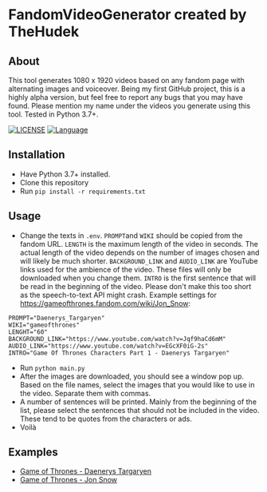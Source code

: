# FandomVideoGenerator created by TheHudek

## About

This tool generates 1080 x 1920 videos based on any fandom page with alternating images and voiceover. Being my first GitHub project, this is a highly alpha version, but feel free to report any bugs that you may have found. Please mention my name under the videos you generate using this tool. Tested in Python 3.7+.

[![LICENSE](https://img.shields.io/badge/License-Apache_2.0-green)](https://github.com/TheHudek/FandomVideoGenerator/blob/main/LICENSE.md)
[![Language](https://img.shields.io/badge/Language-Python3-blue.svg)](https://www.python.org/)

## Installation

- Have Python 3.7+ installed.
- Clone this repository
- Run `pip install -r requirements.txt`

## Usage

- Change the texts in `.env`. `PROMPT`and `WIKI` should be copied from the fandom URL. `LENGTH` is the maximum length of the video in seconds. The actual length of the video depends on the number of images chosen and will likely be much shorter. `BACKGROUND_LINK` and `AUDIO_LINK` are YouTube links used for the ambience of the video. These files will only be downloaded when you change them. `INTRO` is the first sentence that will be read in the beginning of the video. Please don't make this too short as the speech-to-text API might crash. Example settings for https://gameofthrones.fandom.com/wiki/Jon_Snow:

```.env
PROMPT="Daenerys_Targaryen"
WIKI="gameofthrones"
LENGHT="60"
BACKGROUND_LINK="https://www.youtube.com/watch?v=Jqf9haCd6mM"
AUDIO_LINK="https://www.youtube.com/watch?v=EGcXF0iG-2s"
INTRO="Game Of Thrones Characters Part 1 - Daenerys Targaryen"
```

- Run `python main.py`
- After the images are downloaded, you should see a window pop up. Based on the file names, select the images that you would like to use in the video. Separate them with commas.
- A number of sentences will be printed. Mainly from the beginning of the list, please select the sentences that should not be included in the video. These tend to be quotes from the characters or ads.
- Voilà

## Examples

- [Game of Thrones - Daenerys Targaryen](https://vm.tiktok.com/ZMFBv9P87/)
- [Game of Thrones - Jon Snow](https://vm.tiktok.com/ZMFBvqS1o/)
